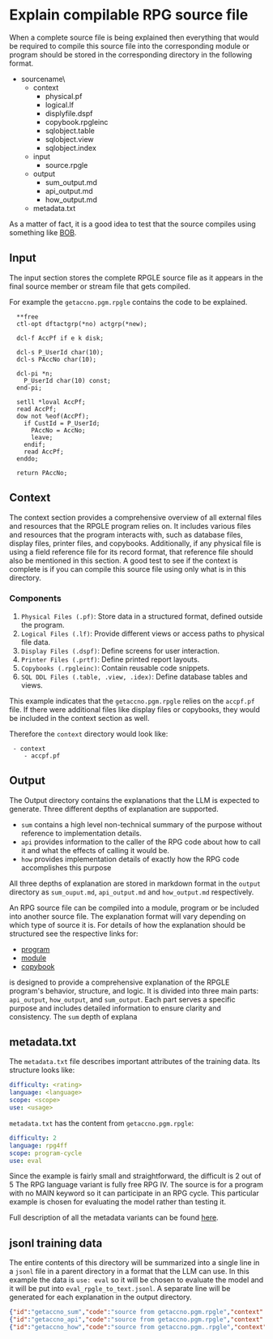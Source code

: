 # Explain compilable RPG source file

When a complete source file is being explained then everything that would be required to compile this source file into the corresponding module or program should be stored in the corresponding directory in the following format.

- sourcename\
  - context
    - physical.pf
    - logical.lf
    - displyfile.dspf
    - copybook.rpgleinc
    - sqlobject.table
    - sqlobject.view
    - sqlobject.index
  - input
    - source.rpgle
  - output
    - sum_output.md
    - api_output.md
    - how_output.md
  - metadata.txt

As a matter of fact, it is a good idea to test that the source compiles using something like [BOB](https://ibm.github.io/ibmi-bob/#/).

## Input

The input section stores the complete RPGLE source file as it appears in the final source member or stream file that gets compiled.

For example the `getaccno.pgm.rpgle` contains the code to be explained.  

```rpgle
  **free
  ctl-opt dftactgrp(*no) actgrp(*new);

  dcl-f AccPf if e k disk;

  dcl-s P_UserId char(10);
  dcl-s PAccNo char(10);

  dcl-pi *n;
    P_UserId char(10) const;
  end-pi;

  setll *loval AccPf;
  read AccPf;
  dow not %eof(AccPf);
    if CustId = P_UserId;
      PAccNo = AccNo;
      leave;
    endif;
    read AccPf;
  enddo;

  return PAccNo;
```

## Context

The context section provides a comprehensive overview of all external files and resources that the RPGLE program relies on. It includes various files and resources that the program interacts with, such as database files, display files, printer files, and copybooks. Additionally, if any physical file is using a field reference file for its record format, that reference file should also be mentioned in this section.  A good test to see if the context is complete is if you can compile this source file using only what is in this directory.

### Components

1. `Physical Files (.pf)`: Store data in a structured format, defined outside the program.
2. `Logical Files (.lf)`: Provide different views or access paths to physical file data.
3. `Display Files (.dspf)`: Define screens for user interaction.
4. `Printer Files (.prtf)`: Define printed report layouts.
5. `Copybooks (.rpgleinc)`: Contain reusable code snippets.
6. `SQL DDL Files (.table, .view, .idex)`: Define database tables and views.

This example indicates that the `getaccno.pgm.rpgle` relies on the `accpf.pf` file. If there were additional files like display files or copybooks, they would be included in the context section as well.

Therefore the `context` directory would look like:

```text
 - context
    - accpf.pf 
```

## Output

The Output directory contains the explanations that the LLM is expected to generate.  Three different depths of explanation are supported.

- `sum` contains a high level non-technical summary of the purpose without reference to implementation details.
- `api` provides information to the caller of the RPG code about how to call it
and what the effects of calling it would be.
- `how` provides implementation details of exactly how the RPG code accomplishes this purpose

All three depths of explanation are stored in markdown format in the `output` directory as `sum_ouput.md`, `api_output.md` and `how_output.md` respectively.

An RPG source file can be compiled into a module, program or be included into another source file.  The explanation format will vary depending on which type of source it is. For details of how the explanation should be structured see the respective links for:

- [program](/pages/task/explain_program.md)
- [module](/pages/task/explain_module.md)
- [copybook](/pages/task/explain_copybook.md)

 is designed to provide a comprehensive explanation of the RPGLE program's behavior, structure, and logic. It is divided into three main parts: `api_output`, `how_output`, and `sum_output`. Each part serves a specific purpose and includes detailed information to ensure clarity and consistency.  The `sum` depth of explana

## metadata.txt

The `metadata.txt` file describes important attributes of the training data.  Its structure looks like:

```yaml
difficulty: <rating>
language: <language>
scope: <scope>
use: <usage>
```

`metadata.txt` has the content from `getaccno.pgm.rpgle`:

```yaml
difficulty: 2
language: rpg4ff
scope: program-cycle
use: eval
```
Since the example is fairly small and straightforward, the difficult is 2 out of 5
The RPG language variant is fully free RPG IV.
The source is for a program with no MAIN keyword so it can participate in an RPG cycle.
This particular example is chosen for evaluating the model rather than testing it.

Full description of all the metadata variants can be found [here](/pages/metadata.md).

## jsonl training data

The entire contents of this directory will be summarized into a single line in a `jsonl` file in a parent directory in a format that the LLM can use.
In this example the data is `use: eval` so it will  be chosen to evaluate the model and it will be put into `eval_rpgle_to_text.jsonl`.  A separate line will be generated for each explanation in the output directory.

```json
{"id":"getaccno_sum","code":"source from getaccno.pgm.rpgle","context":"all referenced source from context dir","explanation":"from sum_output.md","metadata": {"provenance":"https://github.com/AIforIBMi/rpg-genai-data/tree/main/data/explain/IBM/program/sum_output.md","difficulty":0,"language":"rpg4ff","scope":"file","depth":"sum"}}
{"id":"getaccno_api","code":"source from getaccno.pgm.rpgle","context":"all referenced source from context dir","explanation":"from api_output.md","metadata": {"provenance":"https://github.com/AIforIBMi/rpg-genai-data/tree/main/data/explain/IBM/program/api_output.md","difficulty":0,"language":"rpg4ff","scope":"file","depth":"api"}}
{"id":"getaccno_how","code":"source from getaccno.pgm..rpgle","context":"all referenced source from context dir","explanation":"from how_output.md","metadata": {"provenance":"https://github.com/AIforIBMi/rpg-genai-data/tree/main/data/explain/IBM/program/how_output.md","difficulty":0,"language":"rpg4ff","scope":"file","depth":"how"}}
```
